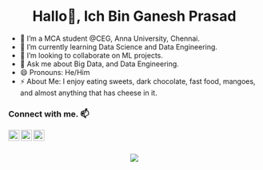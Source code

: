 <h1 align="center">Hallo👋, Ich Bin Ganesh Prasad</h1>
<!--
**GaneshPathi27/GaneshPrasad** is a ✨ _special_ ✨ repository because its `README.md` (this file) appears on your GitHub profile.-->

- 🔭 I’m a MCA student @CEG, Anna University, Chennai.
- 🌱 I’m currently learning Data Science and Data Engineering.
- 👯 I’m looking to collaborate on ML projects.
- 💬 Ask me about Big Data, and Data Engineering.
- 😄 Pronouns: He/Him
- ⚡ About Me: I enjoy eating sweets, dark chocolate, fast food, mangoes, and almost anything that has cheese in it.

### Connect with me. 📫

<!-- [<img align="left" alt="GaneshPrasad" width="22px" src="https://raw.githubusercontent.com/iconic/open-iconic/master/svg/globe.svg" />][website] -->
[<img align="left" alt="GaneshPrasad | LinkedIn" width="22px" src="https://cdn.jsdelivr.net/npm/simple-icons@v3/icons/linkedin.svg" />][linkedin]
[<img align="left" alt="GaneshPrasad | Facebook" width="22px" src="https://cdn.jsdelivr.net/npm/simple-icons@v3/icons/facebook.svg" />][facebook]
<!-- [<img align="left" alt="GaneshPrasad | Instagram" width="22px" src="https://cdn.jsdelivr.net/npm/simple-icons@v3/icons/instagram.svg" />][instagram] -->
[<img align="left" alt="GaneshPrasad | Twitter" width="22px" src="https://cdn.jsdelivr.net/npm/simple-icons@v3/icons/twitter.svg" />][twitter]

<br/><br/>

<p align="center"><img src="https://github-readme-stats.vercel.app/api?username=GaneshPathi27&&show_icons=true&title_color=ffffff&icon_color=bb2acf&text_color=daf7dc&bg_color=191919" /> </p>


<!-- [website]: -->
[twitter]: https://twitter.com/ganeshpathi27
<!-- [instagram]:  -->
[linkedin]: https://www.linkedin.com/in/ganeshpathi27/
[facebook]: https://www.facebook.com/ganeshpathi27/

<!--<meta name="google-site-verification" content="uGt2p6QNrNzb7pw07EnUscgBIaf_HB6W-R8qvS6jszU" /> -->
